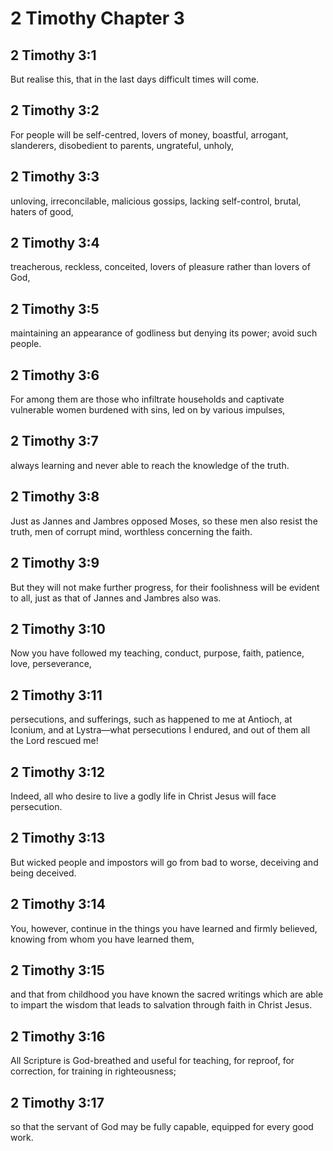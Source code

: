 # 2 Timothy Chapter 3

## 2 Timothy 3:1

But realise this, that in the last days difficult times will come.

## 2 Timothy 3:2

For people will be self-centred, lovers of money, boastful, arrogant, slanderers, disobedient to parents, ungrateful, unholy,

## 2 Timothy 3:3

unloving, irreconcilable, malicious gossips, lacking self-control, brutal, haters of good,

## 2 Timothy 3:4

treacherous, reckless, conceited, lovers of pleasure rather than lovers of God,

## 2 Timothy 3:5

maintaining an appearance of godliness but denying its power; avoid such people.

## 2 Timothy 3:6

For among them are those who infiltrate households and captivate vulnerable women burdened with sins, led on by various impulses,

## 2 Timothy 3:7

always learning and never able to reach the knowledge of the truth.

## 2 Timothy 3:8

Just as Jannes and Jambres opposed Moses, so these men also resist the truth, men of corrupt mind, worthless concerning the faith.

## 2 Timothy 3:9

But they will not make further progress, for their foolishness will be evident to all, just as that of Jannes and Jambres also was.

## 2 Timothy 3:10

Now you have followed my teaching, conduct, purpose, faith, patience, love, perseverance,

## 2 Timothy 3:11

persecutions, and sufferings, such as happened to me at Antioch, at Iconium, and at Lystra—what persecutions I endured, and out of them all the Lord rescued me!

## 2 Timothy 3:12

Indeed, all who desire to live a godly life in Christ Jesus will face persecution.

## 2 Timothy 3:13

But wicked people and impostors will go from bad to worse, deceiving and being deceived.

## 2 Timothy 3:14

You, however, continue in the things you have learned and firmly believed, knowing from whom you have learned them,

## 2 Timothy 3:15

and that from childhood you have known the sacred writings which are able to impart the wisdom that leads to salvation through faith in Christ Jesus.

## 2 Timothy 3:16

All Scripture is God-breathed and useful for teaching, for reproof, for correction, for training in righteousness;

## 2 Timothy 3:17

so that the servant of God may be fully capable, equipped for every good work.
